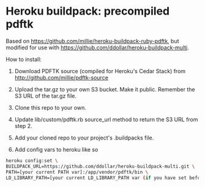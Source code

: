Heroku buildpack: precompiled pdftk
======================

Based on https://github.com/millie/heroku-buildpack-ruby-pdftk,
but modified for use with https://github.com/ddollar/heroku-buildpack-multi.

How to install:

1) Download PDFTK source (compiled for Heroku's Cedar Stack) from http://github.com/millie/pdftk-source

2) Upload the tar.gz to your own S3 bucket.  Make it public.  Remember the S3 URL of the tar.gz file.

3) Clone this repo to your own.

4) Update lib/custom/pdftk.rb source_url method to return the S3 URL from step 2.

5) Add your cloned repo to your project's .buildpacks file.

6) Add config vars to heroku like so

```bash
heroku config:set \
BUILDPACK_URL=https://github.com/ddollar/heroku-buildpack-multi.git \
PATH=[your current PATH var]:/app/vendor/pdftk/bin \
LD_LIBRARY_PATH=[your current LD_LIBRARY_PATH var (if you have set before)]:/app/vendor/pdftk/lib
```
